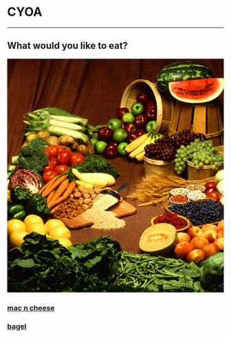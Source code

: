 # CYOA
---
## What would you like to eat?

  ![Alt Text](food.jpg)

### [mac n cheese](mc.md)
### [bagel](bagel.md)